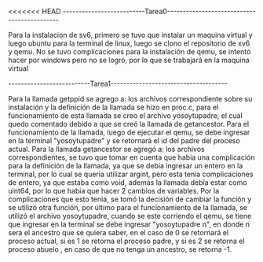 <<<<<<< HEAD
--------------------------Tarea0--------------------------------------------

Para la instalacion de sv6, primero se tuvo que instalar un maquina virtual y 
luego ubuntu para la terminal de linux, luego se clono el repositorio de xv6 y qemu. 
No se tuvo complicaciones para la instalación de qemu, se intentó hacer por windows pero 
no se logró, por lo que se trabajará en la maquina virtual

--------------------------Tarea1-------------------------------------

Para la llamada getppid se agrego a:
los archivos correspondiente sobre su instalación y la definición de la llamada se hizo en proc.c,
para el funcionamiento de esta llamada se creo el archivo yosoytupadre, el cual quedo comentado 
debido a que se creó la llamada de getancestor. Para el funcionamiento de la llamada, luego de
ejecutar el qemu, se debe ingresar en la terminal "yosoytupadre" y se retornará el id del padre del
proceso actual.
Para la llamada getancestor se agregó a:
los archivos correspondientes, se tuvo que tomar en cuenta que habia una complicación para la 
definición de la llamada, ya que se debia ingresar un entero en la terminal, por lo cual se queria utilizar 
argint, pero esta tenía complicaciones de entero, ya que estaba como void, además la llamada debía 
estar como uint64, por lo que habia que hacer 2 cambios de variables. Por la complicaciones que esto tenia,
se tomó la decisión de cambiar la función y se utilizó otra función, por último para el funcionamiento de 
la llamada, se utilizó el archivo yosoytupadre, cuando se este corriendo el qemu, se tiene que ingresar
en la terminal se debe ingresar "yosoytupadre n", en donde n sera el ancestro que se quiera saber, en el caso 
de 0 se retornará el proceso actual, si es 1 se retorna el proceso padre, y si es 2 se retorna el proceso abuelo
, en caso de que no tenga un ancestro, se retorna -1.


